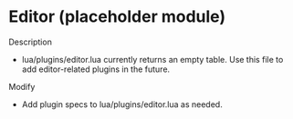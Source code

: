 # Editor (placeholder module)

Description
- lua/plugins/editor.lua currently returns an empty table. Use this file to add editor-related plugins in the future.

Modify
- Add plugin specs to lua/plugins/editor.lua as needed.

